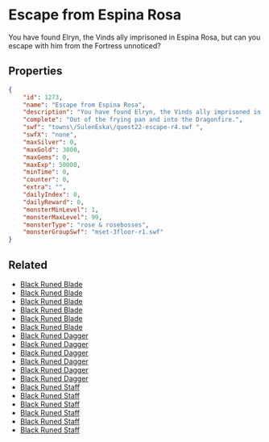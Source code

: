 # Escape from Espina Rosa

You have found Elryn, the Vinds ally imprisoned in Espina Rosa, but can you escape with him from the Fortress unnoticed?

## Properties

```json
{
    "id": 1273,
    "name": "Escape from Espina Rosa",
    "description": "You have found Elryn, the Vinds ally imprisoned in Espina Rosa, but can you escape with him from the Fortress unnoticed?",
    "complete": "Out of the frying pan and into the Dragonfire.",
    "swf": "towns\/SulenEska\/quest22-escape-r4.swf ",
    "swfX": "none",
    "maxSilver": 0,
    "maxGold": 3000,
    "maxGems": 0,
    "maxExp": 50000,
    "minTime": 0,
    "counter": 0,
    "extra": "",
    "dailyIndex": 0,
    "dailyReward": 0,
    "monsterMinLevel": 1,
    "monsterMaxLevel": 99,
    "monsterType": "rose & rosebosses",
    "monsterGroupSwf": "mset-3floor-r1.swf"
}
```

## Related

- [Black Runed Blade](../items/13989-black-runed-blade.md)
- [Black Runed Blade](../items/13990-black-runed-blade.md)
- [Black Runed Blade](../items/13991-black-runed-blade.md)
- [Black Runed Blade](../items/13992-black-runed-blade.md)
- [Black Runed Blade](../items/13993-black-runed-blade.md)
- [Black Runed Blade](../items/13994-black-runed-blade.md)
- [Black Runed Dagger](../items/13995-black-runed-dagger.md)
- [Black Runed Dagger](../items/13996-black-runed-dagger.md)
- [Black Runed Dagger](../items/13997-black-runed-dagger.md)
- [Black Runed Dagger](../items/13998-black-runed-dagger.md)
- [Black Runed Dagger](../items/13999-black-runed-dagger.md)
- [Black Runed Dagger](../items/14000-black-runed-dagger.md)
- [Black Runed Staff](../items/14001-black-runed-staff.md)
- [Black Runed Staff](../items/14002-black-runed-staff.md)
- [Black Runed Staff](../items/14003-black-runed-staff.md)
- [Black Runed Staff](../items/14004-black-runed-staff.md)
- [Black Runed Staff](../items/14005-black-runed-staff.md)
- [Black Runed Staff](../items/14006-black-runed-staff.md)


